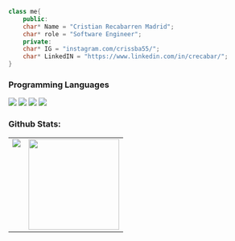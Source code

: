 
```cpp
class me{
    public:
    char* Name = "Cristian Recabarren Madrid";
    char* role = "Software Engineer";
    private:
    char* IG = "instagram.com/crissba55/";
    char* LinkedIN = "https://www.linkedin.com/in/crecabar/";
}
```

### Programming Languages

<p>
    <img src="https://img.shields.io/badge/C-black?style=for-the-badge&logo=c">
    <img src="https://img.shields.io/badge/C%2B%2B-blue?style=for-the-badge&logo=cplusplus">
    <img src="https://img.shields.io/badge/JavaScript-F7DF1E?style=for-the-badge&logo=javascript&logoColor=black">
    <img src="https://img.shields.io/badge/Java-black?style=for-the-badge&logo=openjdk">
</p>

### Github Stats:

<table>
  <tr>
    <td valign="top"><img src="https://github-readme-stats.vercel.app/api/top-langs/?username=crecabar&theme=radical&card_width=450em)](https://github.com/crecabar/crecabar/github-readme-stats"/></td>
    <td valign="top"><img height="180em" src="https://github-readme-stats.vercel.app/api?username=crecabar&show_icons=true&hide_border=true&&count_private=true&include_all_commits=true&theme=radical&hide_stars=false" /></td>
  </tr>
</table>

<!--
**crecabar/crecabar** is a ✨ _special_ ✨ repository because its `README.md` (this file) appears on your GitHub profile.

Here are some ideas to get you started:

- 🔭 I’m currently working on ...
- 🌱 I’m currently learning ...
- 👯 I’m looking to collaborate on ...
- 🤔 I’m looking for help with ...
- 💬 Ask me about ...
- 📫 How to reach me: ...
- 😄 Pronouns: ...
- ⚡ Fun fact: ...
-->
